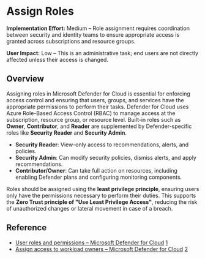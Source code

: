 # Assign Roles

**Implementation Effort:** Medium – Role assignment requires coordination between security and identity teams to ensure appropriate access is granted across subscriptions and resource groups.

**User Impact:** Low – This is an administrative task; end users are not directly affected unless their access is changed.

## Overview

Assigning roles in Microsoft Defender for Cloud is essential for enforcing access control and ensuring that users, groups, and services have the appropriate permissions to perform their tasks. Defender for Cloud uses Azure Role-Based Access Control (RBAC) to manage access at the subscription, resource group, or resource level. Built-in roles such as **Owner**, **Contributor**, and **Reader** are supplemented by Defender-specific roles like **Security Reader** and **Security Admin**.

- **Security Reader**: View-only access to recommendations, alerts, and policies.
- **Security Admin**: Can modify security policies, dismiss alerts, and apply recommendations.
- **Contributor/Owner**: Can take full action on resources, including enabling Defender plans and configuring monitoring components.

Roles should be assigned using the **least privilege principle**, ensuring users only have the permissions necessary to perform their duties. This supports the **Zero Trust principle of "Use Least Privilege Access"**, reducing the risk of unauthorized changes or lateral movement in case of a breach.

## Reference

- [User roles and permissions – Microsoft Defender for Cloud](https://learn.microsoft.com/en-us/azure/defender-for-cloud/permissions) [1](https://learn.microsoft.com/en-us/azure/defender-for-cloud/permissions)
- [Assign access to workload owners – Microsoft Defender for Cloud](https://learn.microsoft.com/en-us/azure/defender-for-cloud/assign-access-to-workload) [2](https://learn.microsoft.com/en-us/azure/defender-for-cloud/assign-access-to-workload)

